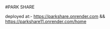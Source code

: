 #PARK SHARE

deployed at:-  https://parkshare.onrender.com && https://parkshare11.onrender.com/home

